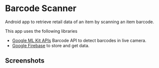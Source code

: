 Barcode Scanner
=================

Android app to retrieve retail data of an item by scanning an item barcode.

This app uses the following libraries 
* [Google ML Kit APIs](https://developers.google.com/ml-kit)  Barcode API to detect barcodes in live camera.
* [Google Firebase](https://firebase.google.com/docs) to store and get data.


Screenshots
-----------

<!--![Home](screenshots/home.png "Home")
![Scan Barcode](screenshots/scan_barcode.png "Scan Barcode")
![Item Info](screenshots/item_info.png "Item Info")-->

